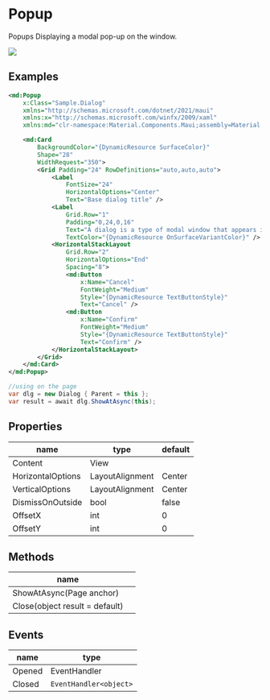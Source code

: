 # Popup

Popups Displaying a modal  pop-up on the window.



![](/assets/popups.png)


## Examples

```xml
<md:Popup
    x:Class="Sample.Dialog"
    xmlns="http://schemas.microsoft.com/dotnet/2021/maui"
    xmlns:x="http://schemas.microsoft.com/winfx/2009/xaml"
    xmlns:md="clr-namespace:Material.Components.Maui;assembly=Material.Components.Maui">

    <md:Card
        BackgroundColor="{DynamicResource SurfaceColor}"
        Shape="28"
        WidthRequest="350">
        <Grid Padding="24" RowDefinitions="auto,auto,auto">
            <Label
                FontSize="24"
                HorizontalOptions="Center"
                Text="Base dialog title" />
            <Label
                Grid.Row="1"
                Padding="0,24,0,16"
                Text="A dialog is a type of modal window that appears in front of app content to provide critical information, or ask for a decision."
                TextColor="{DynamicResource OnSurfaceVariantColor}" />
            <HorizontalStackLayout
                Grid.Row="2"
                HorizontalOptions="End"
                Spacing="8">
                <md:Button
                    x:Name="Cancel"
                    FontWeight="Medium"
                    Style="{DynamicResource TextButtonStyle}"
                    Text="Cancel" />
                <md:Button
                    x:Name="Confirm"
                    FontWeight="Medium"
                    Style="{DynamicResource TextButtonStyle}"
                    Text="Confirm" />
            </HorizontalStackLayout>
        </Grid>
    </md:Card>
</md:Popup>
```

```c#
//using on the page
var dlg = new Dialog { Parent = this };
var result = await dlg.ShowAtAsync(this);
```





## Properties

| name              | type            | default |
| ----------------- | --------------- | ------- |
| Content           | View            |         |
| HorizontalOptions | LayoutAlignment | Center  |
| VerticalOptions   | LayoutAlignment | Center  |
| DismissOnOutside  | bool            | false   |
| OffsetX           | int             | 0       |
| OffsetY           | int             | 0       |



## Methods

| name                           |      |
| ------------------------------ | ---- |
| ShowAtAsync(Page anchor)       |      |
| Close(object result = default) |      |



## Events

| name   | type                   |
| ------ | ---------------------- |
| Opened | EventHandler           |
| Closed | `EventHandler<object>` |